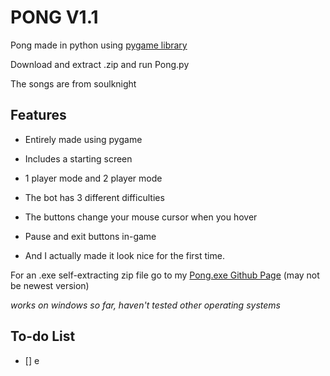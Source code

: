 # PONG V1.1
Pong made in python using [pygame library](https://www.pygame.org/)

Download and extract .zip and run Pong.py

The songs are from soulknight

## Features

- Entirely made using pygame

- Includes a starting screen

- 1 player mode and 2 player mode

- The bot has 3 different difficulties

- The buttons change your mouse cursor when you hover

- Pause and exit buttons in-game

- And I actually made it look nice for the first time.

For an .exe self-extracting zip file go to my [Pong.exe Github Page](https://github.com/Kai-Guan/PONG-exe) (may not be newest version)

*works on windows so far, haven't tested other operating systems*

## To-do List
- [] e
